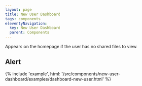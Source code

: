 ```yaml
---
layout: page
title: New User Dashboard
tags: components
eleventyNavigation:
  key: New User Dashboard
  parent: Components
---
```


Appears on the homepage if the user has no shared files to view.

## Alert

{% include 'example', html: '/src/components/new-user-dashboard/examples/dashboard-new-user.html' %}
